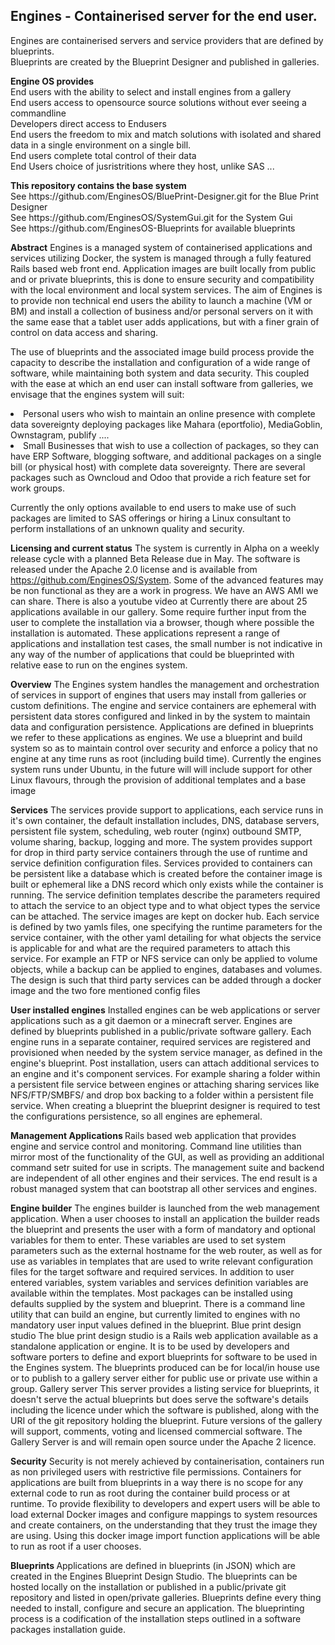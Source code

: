 <h2>Engines - Containerised server for the end user.
</h2>

Engines are containerised servers and service providers that are defined by blueprints.
<br>
Blueprints are created by the Blueprint Designer and published in galleries.
<p>
<strong>Engine OS provides
</strong> 
<br>
 End users with the ability to select and install engines from a gallery 
<br>
 End users access to opensource source solutions without ever seeing a commandline
<br>
 Developers direct access to Endusers 
<br>
 End users the freedom to mix and match solutions with isolated and shared data in a single environment on a single bill.
<br>   
End users complete total control of their data
<br>  
End Users choice of jusristritions where they host, unlike SAS
 ...
<p>
<strong>This repository contains the base system</strong>
<br>
See https://github.com/EnginesOS/BluePrint-Designer.git for the Blue Print Designer
<br>
See https://github.com/EnginesOS/SystemGui.git for the System Gui
<br>
See https://github.com/EnginesOS-Blueprints for available blueprints
<p>

<strong>Abstract</strong>
Engines is a managed system of containerised applications and services utilizing Docker, the system is managed through a fully featured Rails based web front end. Application images are built locally from public and or private blueprints, this is done to ensure security and compatibility with the local environment and local system services. The aim of Engines is to provide non technical end users the ability to launch a machine (VM or BM) and install a collection of business and/or personal servers on it with the same ease that a tablet user adds applications, but with a finer grain of control on data access and sharing.  
<p>
The use of blueprints and the associated image build process provide the capacity to describe the installation and configuration of a wide range of software, while maintaining both system and data security. This coupled with the ease at which an end user can install software from galleries, we envisage that the engines system will suit:
<li>
Personal users who wish to maintain an online presence with complete data sovereignty deploying packages like Mahara (eportfolio), MediaGoblin, Ownstagram, publify ....
</li>
<li>
Small Businesses  that wish to use a collection of packages, so they can have ERP Software, blogging software, and additional packages on a single bill (or physical host) with complete data sovereignty. There are several packages such as Owncloud and Odoo that provide a rich feature set for work groups. 
</li>
<p>
Currently the only options available to end users to make use of such packages are limited to SAS offerings or hiring a Linux consultant to perform installations of an unknown quality and security. 
<p>


<strong>Licensing and current status</strong>
The system is  currently in Alpha on a weekly release cycle with a planned Beta Release due in May. The software is released under the Apache 2.0 license and is available from https://github.com/EnginesOS/System. Some of the advanced features may be non functional as they are a work in progress. We have an AWS AMI we can share. There is also a youtube video at
Currently there are about 25 applications available in our gallery. Some require further input from the user to complete the installation via a browser, though where possible the installation is automated. These applications represent a range of applications and installation test cases, the small number is not indicative in any way of the number of applications that could be blueprinted with relative ease to run on the engines system. 

  <p>


<strong>Overview</strong>
The Engines system handles the management and orchestration  of services in support of engines that users may install from galleries or custom definitions. The engine and service containers are ephemeral with persistent data stores configured and linked in by the system to maintain data and configuration persistence. Applications are defined in blueprints we refer to these applications as engines. We use a blueprint and build system so as to maintain control over security and enforce a policy that no engine at any time runs as root (including build time). Currently the engines system runs under Ubuntu, in the future will will include support for other Linux flavours, through the provision of additional templates and a base image
<p>
<strong>Services</strong>
The services provide support to applications, each service runs in it's own container, the default installation includes, DNS, database servers, persistent file system, scheduling, web router (nginx) outbound SMTP, volume sharing, backup, logging and more. The system provides support for drop in third party service containers through the use of runtime and service definition configuration files.  Services provided to containers can be persistent like a database which is created before the container image is built or ephemeral like a DNS record which only exists while the container is running. The service definition templates describe the parameters required to attach the service to an object type and to what object types the service can be attached. The service images are kept on docker hub.
Each service is defined by two yamls files, one specifying the runtime parameters for the service container, with the other yaml detailing for what objects the service is applicable for and what are the required parameters to attach this service. For example an FTP or NFS service can only be applied to volume objects, while a backup can be applied to engines, databases and volumes.
The design is such that third party services can be added through a docker image and the two fore mentioned config files
<p>
<strong>User installed engines</strong>
Installed engines can be web applications or server applications such as a git daemon or a minecraft server. Engines are defined by blueprints published in a public/private software gallery. Each engine runs in a separate container, required services are registered and provisioned when needed by the system service manager, as defined in the engine's blueprint. Post installation, users can attach additional services to an engine and it's component services. For example sharing a folder within a persistent file service between engines or attaching sharing services like NFS/FTP/SMBFS/ and drop box backing to a folder within a persistent file service.  When creating a blueprint the blueprint designer is required to test the configurations persistence, so all engines are ephemeral.
<p>
<strong>Management Applications </strong>
Rails based web application that provides engine and service control and monitoring.
Command line utilities than mirror most of the functionality of the GUI, as well as providing  an additional command setr suited for use in scripts.
The management suite and backend are independent of all other engines and their services. The end result is a robust managed system  that can bootstrap all other services and engines. 
<p>
<strong>Engine builder</strong>
The engines builder is launched from the web management application. When a user chooses to install an application the builder reads the blueprint and presents the user with a form of mandatory and optional variables for them to enter.  These variables are used to set system parameters such as the external hostname for the web router, as well as for use as variables in templates that are used to write relevant configuration files for the target software and required services. In addition to user entered variables, system variables and services definition variables are available within the templates. Most packages can be installed using defaults supplied by the system and blueprint.  There is a  command line utility that can build an engine, but currently limited to engines with no mandatory user input values defined in the blueprint.
Blue print design studio
The blue print design studio is a Rails web application available as a standalone application or engine. It is to be used by developers and software porters to define and export blueprints for software to be used in the Engines system. The blueprints produced can be for local/in house use or to publish to a gallery server either for public use or private use within a group.
Gallery server
This server provides a listing service for blueprints, it doesn't serve the actual blueprints but does serve the software's details including the licence under which the software is published, along with the URI of the git repository holding the blueprint. Future versions of the gallery will support, comments, voting and licensed commercial software. The Gallery Server is and will remain open source under the Apache 2 licence.
<p>
<strong>Security</strong>
Security is not merely achieved by containerisation, containers run as non privileged users with restrictive file permissions. Containers for applications are built from blueprints in a way there is no scope for any external code to run as root during the container build process or at runtime. 
 To provide flexibility to developers and expert users will be able to load external Docker  images and configure mappings to system resources and create containers, on the understanding that they trust the image they are using. Using this docker image import function applications will be able to run as root if a user chooses.
<p>

<strong>Blueprints </strong>
Applications are defined in blueprints (in JSON) which are created in the Engines Blueprint Design Studio. The blueprints can be hosted locally on the installation or published in a public/private git repository and listed in open/private galleries.
Blueprints define every thing needed to install, configure and secure an application. The blueprinting process is a codification of the installation steps outlined in a software packages installation guide.
<p>
